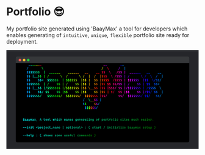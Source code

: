 # Portfolio 😎

My portfolio site generated using 'BaayMax' a tool for developers which enables generating of `intuitive`, `unique`, `flexible` portfolio site ready for deployment.

<img src="https://github.com/Benrobo/baaymax-assets/blob/main/cli.png?raw=true">

